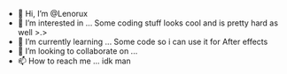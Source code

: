 - 👋 Hi, I’m @Lenorux
- 👀 I’m interested in ... Some coding stuff looks cool and is pretty hard as well >.>
- 🌱 I’m currently learning ... Some code so i can use it for After effects 
- 💞️ I’m looking to collaborate on ...
- 📫 How to reach me ... idk man 
